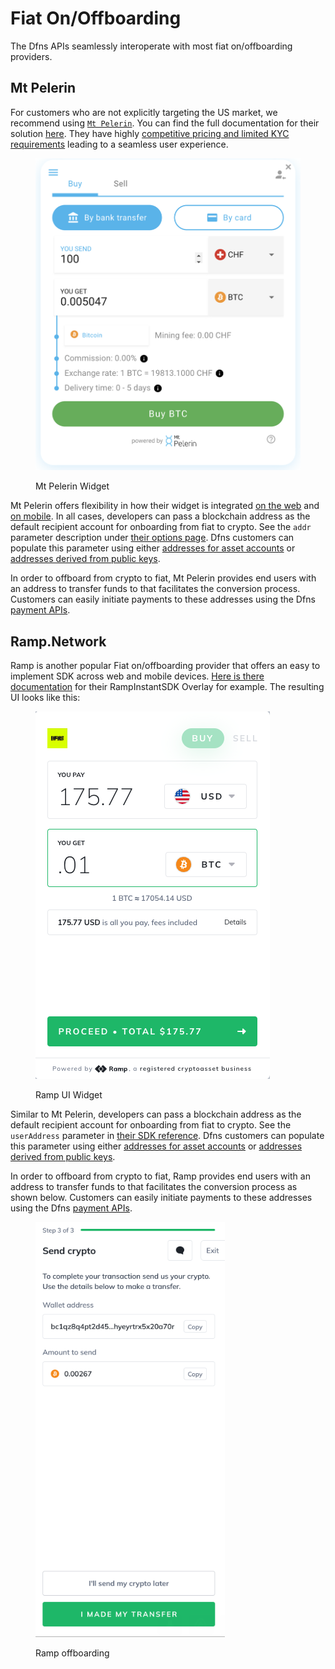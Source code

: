 # Fiat On/Offboarding

The Dfns APIs seamlessly interoperate with most fiat on/offboarding providers. &#x20;

## Mt Pelerin

For customers who are not explicitly targeting the US market, we recommend using [`Mt Pelerin`](https://www.mtpelerin.com/).  You can find the full documentation for their solution [here](https://developers.mtpelerin.com/).  They have highly [competitive pricing and limited KYC requirements](https://developers.mtpelerin.com/why-mt-pelerin) leading to a seamless user experience. &#x20;

<figure><img src="../.gitbook/assets/Screen Shot 2022-10-06 at 3.10.05 PM.png" alt=""><figcaption><p>Mt Pelerin Widget</p></figcaption></figure>



Mt Pelerin offers flexibility in how their widget is integrated [on the web](https://developers.mtpelerin.com/integration-guides/web-integration) and [on mobile](https://developers.mtpelerin.com/integration-guides/mobile-integration).  In all cases, developers can pass a blockchain address as the default recipient account for onboarding from fiat to crypto.  See the `addr` parameter description under [their options page](https://developers.mtpelerin.com/integration-guides/options).  Dfns customers can populate this parameter using either [addresses for asset accounts](../api-docs/high-level-api-asset-accounts-and-payments/asset-accounts/getassetaccountbyid.md) or [addresses derived from public keys](../api-docs/low-level-api-keys-and-transactions/public-keys-1/getaddressfornetwork.md).&#x20;



In order to offboard from crypto to fiat, Mt Pelerin provides end users with an address to transfer funds to that facilitates the conversion process.  Customers can easily initiate payments to these addresses using the Dfns [payment APIs](../api-docs/high-level-api-asset-accounts-and-payments/payments/initiatepayment.md).&#x20;

## Ramp.Network

Ramp is another popular Fiat on/offboarding provider that offers an easy to implement SDK across web and mobile devices.  [Here is there documentation](https://docs.ramp.network/web/quick-start-overlay) for their RampInstantSDK Overlay for example.  The resulting UI looks like this:



<figure><img src="../.gitbook/assets/Screen Shot 2022-11-30 at 3.13.19 PM.png" alt=""><figcaption><p>Ramp UI Widget</p></figcaption></figure>

Similar to Mt Pelerin, developers can pass a blockchain address as the default recipient account for onboarding from fiat to crypto.  See the `userAddress` parameter in [their SDK reference](https://docs.ramp.network/configuration#useraddress).  Dfns customers can populate this parameter using either [addresses for asset accounts](../api-docs/high-level-api-asset-accounts-and-payments/asset-accounts/getassetaccountbyid.md) or [addresses derived from public keys](../api-docs/low-level-api-keys-and-transactions/public-keys-1/getaddressfornetwork.md).&#x20;



In order to offboard from crypto to fiat, Ramp provides end users with an address to transfer funds to that facilitates the conversion process as shown below.  Customers can easily initiate payments to these addresses using the Dfns [payment APIs](../api-docs/high-level-api-asset-accounts-and-payments/payments/initiatepayment.md).&#x20;



<figure><img src="../.gitbook/assets/Screen Shot 2022-11-30 at 3.24.19 PM.png" alt=""><figcaption><p>Ramp offboarding</p></figcaption></figure>









